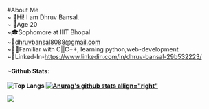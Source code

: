 #About Me</br>
~ 🤘Hi! I am Dhruv Bansal.</br>
~ 🙋Age 20 </br>
~🎓Sophomore at IIIT Bhopal</br>
~📧dhruvbansal8088@gmail.com</br>
~🧑‍💻Familiar with C||C++, learning python,web-development</br>
~👤Linked-In-https://www.linkedin.com/in/dhruv-bansal-29b532223/</br></br>
<b>~Github Stats: </br></br>
![Top Langs](https://github-readme-stats.vercel.app/api/top-langs/?username=dhruv8088&theme=tokyonight)
[![Anurag's github stats allign="right"](https://github-readme-stats.vercel.app/api?username=dhruv8088)](https://github.com/anuraghazra/github-readme-stats)



<div><img src="https://activity-graph.herokuapp.com/graph?username=dhruv8088&theme=dracula"></div>
